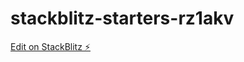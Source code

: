 # stackblitz-starters-rz1akv

[Edit on StackBlitz ⚡️](https://stackblitz.com/edit/stackblitz-starters-rz1akv)